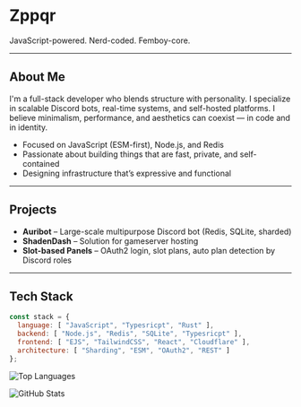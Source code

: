 # Zppqr

JavaScript-powered. Nerd-coded. Femboy-core.

---

## About Me

I'm a full-stack developer who blends structure with personality. I specialize in scalable Discord bots, real-time systems, and self-hosted platforms. I believe minimalism, performance, and aesthetics can coexist — in code and in identity.

- Focused on JavaScript (ESM-first), Node.js, and Redis
- Passionate about building things that are fast, private, and self-contained
- Designing infrastructure that’s expressive and functional

---

## Projects

- **Auribot** – Large-scale multipurpose Discord bot (Redis, SQLite, sharded)
- **ShadenDash** – Solution for gameserver hosting
- **Slot-based Panels** – OAuth2 login, slot plans, auto plan detection by Discord roles

---

## Tech Stack

```js
const stack = {
  language: [ "JavaScript", "Typesricpt", "Rust" ],
  backend: [ "Node.js", "Redis", "SQLite", "Typesricpt" ],
  frontend: [ "EJS", "TailwindCSS", "React", "Cloudflare" ],
  architecture: [ "Sharding", "ESM", "OAuth2", "REST" ]
};
```

![Top Languages](https://github-readme-stats.vercel.app/api/top-langs/?username=RealZppqr&layout=compact&theme=transparent&hide_border=true)

![GitHub Stats](https://github-readme-stats.vercel.app/api?username=RealZppqr&show_icons=true&theme=transparent&hide_border=true)
